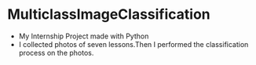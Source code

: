 # MulticlassImageClassification

* My Internship Project made with Python
* I collected photos of seven lessons.Then I performed the classification process on the photos.
